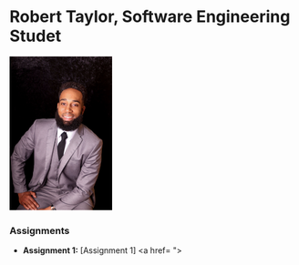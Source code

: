 # Robert Taylor, Software Engineering Studet 
<img src="./assets/robt.jpg" style="width:180px"/>

### Assignments 
- **Assignment 1:** [Assignment 1] <a href= ">
